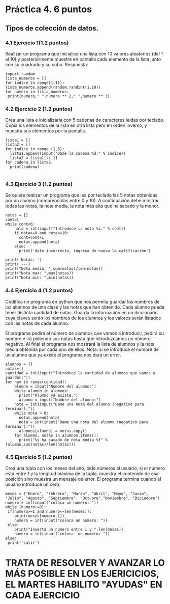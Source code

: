# Práctica 4. 6 puntos
## Tipos de colección de datos.
### 4.1 Ejercicio 1(1.2 puntos)
Realizar un programa que inicialice una lista con 10 valores aleatorios (del 1 al 10)
y posteriormente muestre en pantalla cada elemento de la lista junto con su
cuadrado y su cubo.
Respuesta:
```
import random 
lista_numeros = [] 
for indice in range(1,11):
lista_numeros.append(random.randint(1,10))
for numero in lista_numeros:
 print(numero," ",numero ** 2," ",numero ** 3)
```

### 4.2 Ejercicio 2 (1.2 puntos)
Crea una lista e inicializarla con 5 cadenas de caracteres leídas por teclado. Copia
los elementos de la lista en otra lista pero en orden inverso, y muestra sus
elementos por la pantalla.
```
lista1 = []
lista2 = []
for indice in range (1,6):
  lista1.append(input("Dame la cadena %d:" % indice))
  lista2 = lista1[::-1]
for cadena in lista2:
  print(cadena)
  
```

### 4.3 Ejercicio 3 (1.2 puntos)
Se quiere realizar un programa que lea por teclado las 5 notas obtenidas por un
alumno (comprendidas entre 0 y 10). A continuación debe mostrar todas las notas,
la nota media, la nota más alta que ha sacado y la menor.
```
notas = []
cont=1
while cont<6:
    nota = int(input("Introduce la nota %i:" % cont))
    if nota>=0 and nota<=10:
      cont=cont+1
      notas.append(nota)
    else:
      print('dato incorrecto, ingresa de nuevo la calificación')

print('Notas: ')
print('---)
print("Nota media: ",sum(notas)/len(notas))
print("Nota max: ",max(notas))
print("Nota min: ",min(notas))
```

### 4.4 Ejercicio 4 (1.2 puntos)
Codifica un programa en python que nos permita guardar los nombres de los
alumnos de una clase y las notas que han obtenido. Cada alumno puede tener
distinta cantidad de notas. Guarda la información en un diccionario cuya claves
serán los nombres de los alumnos y los valores serán listados con las notas de
cada alumno.

El programa pedirá el número de alumnos que vamos a introducir, pedirá su
nombre e irá pidiendo sus notas hasta que introduzcamos un número negativo. Al
final el programa nos mostrará la lista de alumnos y la nota media obtenida por
cada uno de ellos. Nota: si se introduce el nombre de un alumno que ya existe el
programa nos dará un error.
```
alumnos = {}
notas=[]
cantidad = int(input("Introduce la cantidad de alumnos que vamos a guardar:"))
for num in range(cantidad):
    alumno = input("Nombre del alumno:")
    while alumno in alumnos:
      print("Alumno ya existe.")
      alumno = input("Nombre del alumno:")
    nota = int(input("Dame una nota del alumno (negativo para terminar):"))
    while nota > 0:
      notas.append(nota)
      nota = int(input("Dame una nota del alumno (negativo para terminar):"))
      alumnos[alumno] = notas.copy()
    for alumno, notas in alumnos.items():
      print("%s ha sacado de nota media %f" % (alumno,sum(notas)/len(notas)))
```

### 4.5 Ejercicio 5 (1.2 puntos)
Crea una tupla con los meses del año, pide números al usuario, si el número está
entre 1 y la longitud máxima de la tupla, muestra el contenido de esa posición sino
muestra un mensaje de error. El programa termina cuando el usuario introduce un
cero.
```
meses = ("Enero", "Febrero", "Marzo", "Abril", "Mayo", "Junio", "Julio", "Agosto", "Septiembre", "Octubre","Noviembre", "Diciembre")
numero = int(input("coloca un numero: "))
while (numero!=0):
 if(numero>=1 and numero<=len(meses)):
    print(meses[numero-1])
    numero = int(input("coloca un numero: ")) 
 else:
    print("Inserta un número entre 1 y ",len(meses))
    numero = int(input("coloca  un numero: "))
else:
 print('salir')
 ```

# TRATA DE RESOLVER Y AVANZAR LO MÁS POSIBLE EN LOS EJERICICIOS, EL MARTES HABILITO "AYUDAS" EN CADA EJERCICIO
